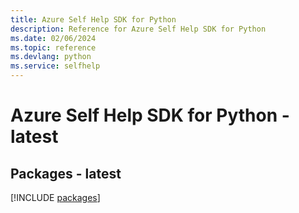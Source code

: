```yaml
---
title: Azure Self Help SDK for Python
description: Reference for Azure Self Help SDK for Python
ms.date: 02/06/2024
ms.topic: reference
ms.devlang: python
ms.service: selfhelp
---
```

# Azure Self Help SDK for Python - latest
## Packages - latest
[!INCLUDE [packages](self-help-index.md)]